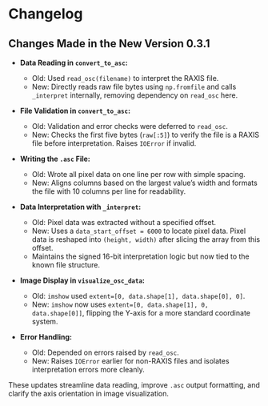 # Changelog

## Changes Made in the New Version 0.3.1

- **Data Reading in `convert_to_asc`:**
  - Old: Used `read_osc(filename)` to interpret the RAXIS file.
  - New: Directly reads raw file bytes using `np.fromfile` and calls `_interpret` internally, removing dependency on `read_osc` here.

- **File Validation in `convert_to_asc`:**
  - Old: Validation and error checks were deferred to `read_osc`.
  - New: Checks the first five bytes (`raw[:5]`) to verify the file is a RAXIS file before interpretation. Raises `IOError` if invalid.

- **Writing the `.asc` File:**
  - Old: Wrote all pixel data on one line per row with simple spacing.
  - New: Aligns columns based on the largest value’s width and formats the file with 10 columns per line for readability.

- **Data Interpretation with `_interpret`:**
  - Old: Pixel data was extracted without a specified offset.
  - New: Uses a `data_start_offset = 6000` to locate pixel data. Pixel data is reshaped into `(height, width)` after slicing the array from this offset.
  - Maintains the signed 16-bit interpretation logic but now tied to the known file structure.

- **Image Display in `visualize_osc_data`:**
  - Old: `imshow` used `extent=[0, data.shape[1], data.shape[0], 0]`.
  - New: `imshow` now uses `extent=[0, data.shape[1], 0, data.shape[0]]`, flipping the Y-axis for a more standard coordinate system.

- **Error Handling:**
  - Old: Depended on errors raised by `read_osc`.
  - New: Raises `IOError` earlier for non-RAXIS files and isolates interpretation errors more cleanly.

These updates streamline data reading, improve `.asc` output formatting, and clarify the axis orientation in image visualization.
